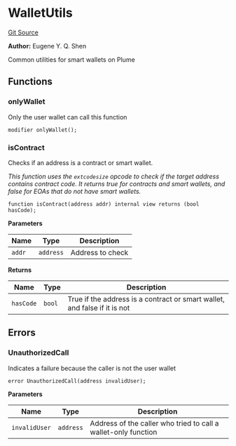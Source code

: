 # WalletUtils
[Git Source](https://github.com/https://eyqs@plumenetwork/contracts/blob/b5edc4ed671c2231a27f7b5cb5598db490d2ae10/src/WalletUtils.sol)

**Author:**
Eugene Y. Q. Shen

Common utilities for smart wallets on Plume


## Functions
### onlyWallet

Only the user wallet can call this function


```solidity
modifier onlyWallet();
```

### isContract

Checks if an address is a contract or smart wallet.

*This function uses the `extcodesize` opcode to check if the target address contains contract code.
It returns true for contracts and smart wallets, and false for EOAs that do not have smart wallets.*


```solidity
function isContract(address addr) internal view returns (bool hasCode);
```
**Parameters**

|Name|Type|Description|
|----|----|-----------|
|`addr`|`address`|Address to check|

**Returns**

|Name|Type|Description|
|----|----|-----------|
|`hasCode`|`bool`|True if the address is a contract or smart wallet, and false if it is not|


## Errors
### UnauthorizedCall
Indicates a failure because the caller is not the user wallet


```solidity
error UnauthorizedCall(address invalidUser);
```

**Parameters**

|Name|Type|Description|
|----|----|-----------|
|`invalidUser`|`address`|Address of the caller who tried to call a wallet-only function|

